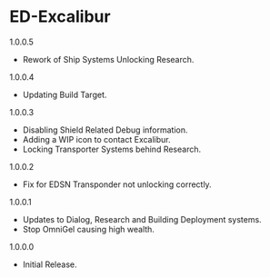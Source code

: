 # ED-Excalibur

1.0.0.5
 * Rework of Ship Systems Unlocking Research.

1.0.0.4
 * Updating Build Target.
 
1.0.0.3
 * Disabling Shield Related Debug information.
 * Adding a WIP icon to contact Excalibur.
 * Locking Transporter Systems behind Research.
 
1.0.0.2
 * Fix for EDSN Transponder not unlocking correctly.
 
1.0.0.1
 * Updates to Dialog, Research and Building Deployment systems.
 * Stop OmniGel causing high wealth.

1.0.0.0
 * Initial Release.